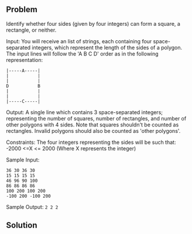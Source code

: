 ## Problem
Identify whether four sides (given by four integers) can form a square,
a rectangle, or neither.

Input:
You will receive an list of strings, each containing four space-separated
integers, which represent the length of the sides of a polygon. The input
lines will follow the 'A B C D' order as in the following representation:

```
|-----A-----|
|           |
|           |
D           B
|           |
|           |
|-----C-----|
```

Output:
A single line which contains 3 space-separated integers; representing
the number of squares, number of rectangles, and number of other polygons
with 4 sides.  Note that squares shouldn't be counted as rectangles.
Invalid polygons should also be counted as 'other polygons'.

Constraints:
The four integers representing the sides will be such that: -2000 <=X <= 2000
(Where X represents the integer)

Sample Input:
```
36 30 36 30
15 15 15 15
46 96 90 100
86 86 86 86
100 200 100 200
-100 200 -100 200
```

Sample Output:
```2 2 2```

## Solution
```java
```
